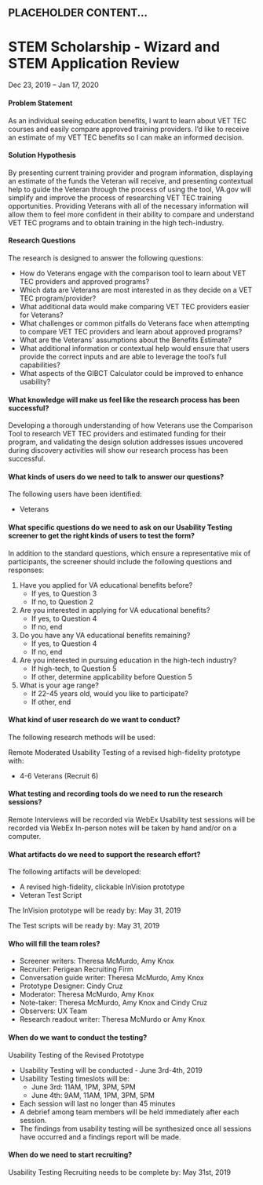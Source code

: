 ## PLACEHOLDER CONTENT... 

# STEM Scholarship - Wizard and STEM Application Review 

Dec 23, 2019 – Jan 17, 2020


#### Problem Statement 
As an individual seeing education benefits, I want to  learn about VET TEC courses and easily compare approved training providers. I’d like to receive an estimate of my VET TEC benefits so I can make an informed decision. 

#### Solution Hypothesis
By presenting current training provider and program information, displaying an estimate of the funds the Veteran will receive, and presenting contextual help to guide the Veteran through the process of using the tool, VA.gov will simplify and improve the process of researching VET TEC training opportunities. Providing Veterans with all of the necessary information will allow them to feel more confident in their ability to compare and understand VET TEC programs and to obtain training in the high tech-industry.

#### Research Questions

The research is designed to answer the following questions:
 
* How do Veterans engage with the comparison tool to learn about VET TEC providers and approved programs? 
* Which data are Veterans are most interested in as they decide on a VET TEC program/provider? 
* What additional data would make comparing VET TEC providers easier for Veterans?
*	What challenges or common pitfalls do Veterans face when attempting to compare VET TEC providers and learn about approved programs?
* What are the Veterans' assumptions about the Benefits Estimate? 
*	What additional information or contextual help would ensure that users provide the correct inputs and are able to leverage the tool’s full capabilities?
*	What aspects of the GIBCT Calculator could be improved to enhance usability? 


#### What knowledge will make us feel like the research process has been successful?

Developing a thorough understanding of how Veterans use the Comparison Tool to research VET TEC providers and estimated funding for their program, and validating the design solution addresses issues uncovered during discovery activities will show our research process has been successful.

#### What kinds of users do we need to talk to answer our questions?

The following users have been identified:
*	Veterans

#### What specific questions do we need to ask on our Usability Testing screener to get the right kinds of users to test the form?

In addition to the standard questions, which ensure a representative mix of participants, the screener should include the following questions and responses:

1.	Have you applied for VA educational benefits before? 
    * If yes, to Question 3
    * If no, to Question 2
2.	Are you interested in applying for VA educational benefits?
    * If yes, to Question 4
    * If no, end
3.	Do you have any VA educational benefits remaining? 
    * If yes, to Question 4
    * If no, end
4.	Are you interested in pursuing education in the high-tech industry? 
    * If high-tech, to Question 5
    * If other, determine applicability before Question 5
5.	What is your age range?  
    * If 22-45 years old, would you like to participate?
    * If other, end

#### What kind of user research do we want to conduct?

The following research methods will be used:

Remote Moderated Usability Testing of a revised high-fidelity prototype with:
*	4-6 Veterans (Recruit 6)


#### What testing and recording tools do we need to run the research sessions?

Remote Interviews will be recorded via WebEx
Usability test sessions will be recorded via WebEx
In-person notes will be taken by hand and/or on a computer. 

#### What artifacts do we need to support the research effort?

The following artifacts will be developed:
*	A revised high-fidelity, clickable InVision prototype
*	Veteran Test Script

The InVision prototype will be ready by: May 31, 2019

The Test scripts will be ready by: May 31, 2019


#### Who will fill the team roles?
* Screener writers: Theresa McMurdo, Amy Knox
* Recruiter: Perigean Recruiting Firm
* Conversation guide writer: Theresa McMurdo, Amy Knox
* Prototype Designer: Cindy Cruz
* Moderator: Theresa McMurdo, Amy Knox
* Note-taker: Theresa McMurdo, Amy Knox and Cindy Cruz
* Observers: UX Team
* Research readout writer: Theresa McMurdo or Amy Knox

#### When do we want to conduct the testing?

Usability Testing of the Revised Prototype 
*	Usability Testing will be conducted - June 3rd-4th, 2019
*	Usability Testing timeslots will be: 
     * June 3rd: 11AM, 1PM, 3PM, 5PM
     * June 4th: 9AM, 11AM, 1PM, 3PM, 5PM
*	Each session will last no longer than 45 minutes
*	A debrief among team members will be held immediately after each session.
*	The findings from usability testing will be synthesized once all sessions have occurred and a findings report will be made.

#### When do we need to start recruiting?

Usability Testing Recruiting needs to be complete by: May 31st, 2019
